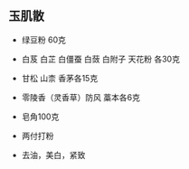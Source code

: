 ## 玉肌散
* 绿豆粉 60克
* 白芨 白芷 白僵蚕 白蔹 白附子 天花粉 各30克
* 甘松 山柰 香茅各15克
* 零陵香（灵香草）防风 藁本各6克
* 皂角100克

* 两付打粉
* 去油，美白，紧致
